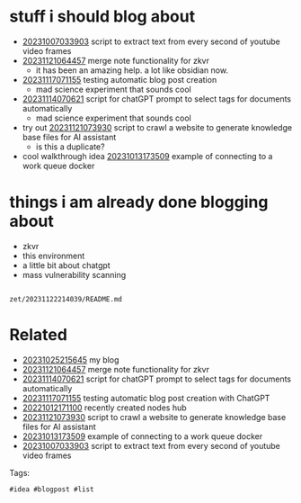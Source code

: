 # stuff i should blog about

- [20231007033903](/zet/20231007033903/README.md) script to extract text from every second of youtube video frames
- [20231121064457](/zet/20231121064457/README.md) merge note functionality for zkvr
  - it has been an amazing help. a lot like obsidian now.
- [20231117071155](/zet/20231117071155/README.md) testing automatic blog post creation
  - mad science experiment that sounds cool
- [20231114070621](/zet/20231114070621/README.md) script for chatGPT prompt to select tags for documents automatically
  - mad science experiment that sounds cool
- try out [20231121073930](/zet/20231121073930/README.md) script to crawl a website to generate knowledge base files for AI assistant
  - is this a duplicate?
- cool walkthrough idea [20231013173509](/zet/20231013173509/README.md) example of connecting to a work queue docker

# things i am already done blogging about
- zkvr
- this environment
- a little bit about chatgpt
- mass vulnerability scanning

```
```

` zet/20231122214039/README.md `

# Related

- [20231025215645](/zet/20231025215645/README.md) my blog
- [20231121064457](/zet/20231121064457/README.md) merge note functionality for zkvr
- [20231114070621](/zet/20231114070621/README.md) script for chatGPT prompt to select tags for documents automatically
- [20231117071155](/zet/20231117071155/README.md) testing automatic blog post creation with ChatGPT
- [20221012171100](/zet/20221012171100/README.md) recently created nodes hub
- [20231121073930](/zet/20231121073930/README.md) script to crawl a website to generate knowledge base files for AI assistant
- [20231013173509](/zet/20231013173509/README.md) example of connecting to a work queue docker
- [20231007033903](/zet/20231007033903/README.md) script to extract text from every second of youtube video frames

Tags:

    #idea #blogpost #list
